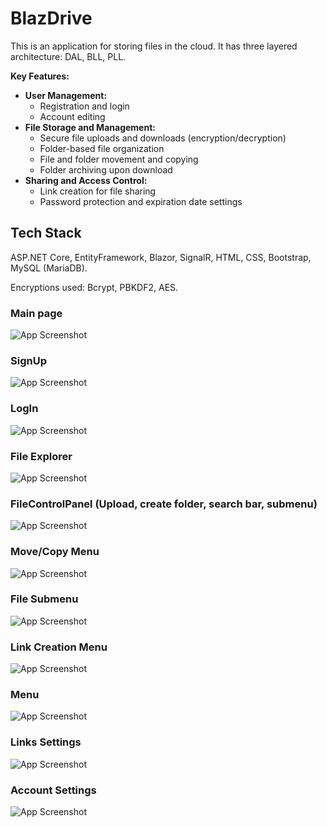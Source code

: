 # BlazDrive
This is an application for storing files in the cloud. It has three layered architecture: DAL, BLL, PLL.

**Key Features:**
 * **User Management:** 
    * Registration and login 
    * Account editing 
* **File Storage and Management:** 
    * Secure file uploads and downloads (encryption/decryption) 
    * Folder-based file organization 
    * File and folder movement and copying 
    * Folder archiving upon download 
* **Sharing and Access Control:** 
    * Link creation for file sharing 
    * Password protection and expiration date settings

## Tech Stack

ASP.NET Core, EntityFramework, Blazor, SignalR, HTML, CSS, Bootstrap, MySQL (MariaDB).

Encryptions used: Bcrypt, PBKDF2, AES.

### Main page
![App Screenshot](https://github.com/dvlcx/BlazDrive/blob/main/readme/main.png?raw=true)

### SignUp
![App Screenshot](https://github.com/dvlcx/BlazDrive/blob/main/readme/signup.png?raw=true)

### LogIn
![App Screenshot](https://github.com/dvlcx/BlazDrive/blob/main/readme/signin.png?raw=true)

### File Explorer
![App Screenshot](https://github.com/dvlcx/BlazDrive/blob/main/readme/fileexplorer.png?raw=true)

### FileControlPanel (Upload, create folder, search bar, submenu)
![App Screenshot](https://github.com/dvlcx/BlazDrive/blob/main/readme/selectedfilesmenu.png?raw=true)

### Move/Copy Menu
![App Screenshot](https://github.com/dvlcx/BlazDrive/blob/main/readme/filemovemenu.png?raw=true)

### File Submenu
![App Screenshot](https://github.com/dvlcx/BlazDrive/blob/main/readme/filesubmenu.png?raw=true)

### Link Creation Menu
![App Screenshot](https://github.com/dvlcx/BlazDrive/blob/main/readme/linkcreationmenu.png?raw=true)

### Menu
![App Screenshot](https://github.com/dvlcx/BlazDrive/blob/main/readme/mainsubmenu.png?raw=true)

### Links Settings
![App Screenshot](https://github.com/dvlcx/BlazDrive/blob/main/readme/links.png?raw=true)

### Account Settings
![App Screenshot](https://github.com/dvlcx/BlazDrive/blob/main/readme/settings.png?raw=true)
